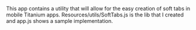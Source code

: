 This app contains a utility that will allow for the easy creation of soft tabs in mobile Titanium apps. Resources/utils/SoftTabs.js is the lib that I created and app.js shows a sample implementation.

